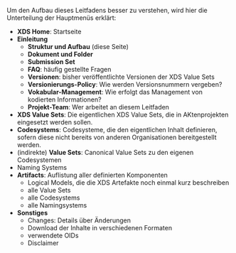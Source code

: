 Um den Aufbau dieses Leitfadens besser zu verstehen, wird hier die Unterteilung der Hauptmenüs erklärt:

* **XDS Home**: Startseite
* **Einleitung**
  * **Struktur und Aufbau** (diese Seite)
  * **Dokument und Folder**
  * **Submission Set**
  * **FAQ**: häufig gestellte Fragen
  * **Versionen**: bisher veröffentlichte Versionen der XDS Value Sets
  * **Versionierungs-Policy**: Wie werden Versionsnummern vergeben?
  * **Vokabular-Management**: Wie erfolgt das Management von kodierten Informationen?
  * **Projekt-Team**: Wer arbeitet an diesem Leitfaden
* **XDS Value Sets**: Die eigentlichen XDS Value Sets, die in AKtenprojekten eingesetzt werden sollen.
* **Codesystems**: Codesysteme, die den eigentlichen Inhalt definieren, sofern diese nicht bereits von anderen Organisationen bereitgestellt werden.
* (indirekte) **Value Sets**: Canonical Value Sets zu den eigenen Codesystemen
* Naming Systems
* **Artifacts**: Auflistung aller definierten Komponenten
  * Logical Models, die die XDS Artefakte noch einmal kurz beschreiben
  * alle Value Sets
  * alle Codesystems
  * alle Namingsystems
* **Sonstiges**
  * Changes: Details über Änderungen
  * Download der Inhalte in verschiedenen Formaten
  * verwendete OIDs
  * Disclaimer
